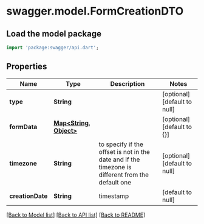 # swagger.model.FormCreationDTO

## Load the model package
```dart
import 'package:swagger/api.dart';
```

## Properties
Name | Type | Description | Notes
------------ | ------------- | ------------- | -------------
**type** | **String** |  | [optional] [default to null]
**formData** | [**Map&lt;String, Object&gt;**](Object.md) |  | [optional] [default to {}]
**timezone** | **String** | to specify if the offset is not in the date and if the timezone is different from the default one | [optional] [default to null]
**creationDate** | **String** | timestamp | [default to null]

[[Back to Model list]](../README.md#documentation-for-models) [[Back to API list]](../README.md#documentation-for-api-endpoints) [[Back to README]](../README.md)


